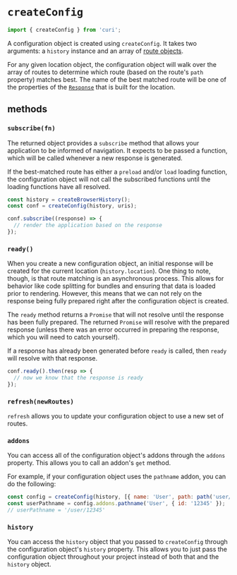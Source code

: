 # `createConfig`

```js
import { createConfig } from 'curi';
```

A configuration object is created using `createConfig`. It takes two arguments: a `history` instance and an array of [route objects]('./route.md).

For any given location object, the configuration object will walk over the array of routes to determine which route (based on the route's `path` property) matches best. The name of the best matched route will be one of the properties of the [`Response`](./response.md) that is built for the location.

## methods

### `subscribe(fn)`

The returned object provides a `subscribe` method that allows your application to be informed of navigation. It expects to be passed a function, which will be called whenever a new response is generated.

If the best-matched route has either a `preload` and/or `load` loading function, the configuration object will not call the subscribed functions until the loading functions have all resolved.

```js
const history = createBrowserHistory();
const conf = createConfig(history, uris);

conf.subscribe((response) => {
  // render the application based on the response
});
```

### `ready()`

When you create a new configuration object, an initial response will be created for the current location (`history.location`). One thing to note, though, is that route matching is an asynchronous process. This allows for behavior like code splitting for bundles and ensuring that data is loaded prior to rendering. However, this means that we can not rely on the response being fully prepared right after the configuration object is created.

The `ready` method returns a `Promise` that will not resolve until the response has been fully prepared. The returned `Promise` will resolve with the prepared response (unless there was an error occurred in preparing the response, which you will need to catch yourself).

If a response has already been generated before `ready` is called, then `ready` will resolve with that response.

```js
conf.ready().then(resp => {
  // now we know that the response is ready
});
```


### `refresh(newRoutes)`

`refresh` allows you to update your configuration object to use a new set of routes.

### `addons`

You can access all of the configuration object's addons through the `addons` property. This allows you to call an addon's `get` method.

For example, if your configuration object uses the `pathname` addon, you can do the following:

```js
const config = createConfig(history, [{ name: 'User', path: path('user/:id') }], [ pathname ]);
const userPathname = config.addons.pathname('User', { id: '12345' });
// userPathname = '/user/12345'
```

### `history`

You can access the `history` object that you passed to `createConfig` through the configuration object's `history` property. This allows you to just pass the configuration object throughout your project instead of both that and the `history` object.
